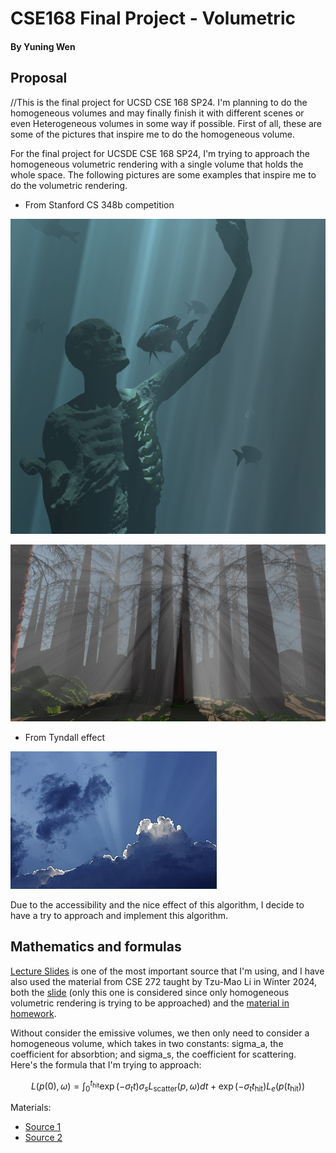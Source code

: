# CSE168 Final Project - Volumetric 

#### By Yuning Wen

## Proposal

//This is the final project for UCSD CSE 168 SP24. I'm planning to do the homogeneous volumes and may finally finish it with different scenes or even Heterogeneous volumes in some way if possible. First of all, these are some of the pictures that inspire me to do the homogeneous volume.

For the final project for UCSDE CSE 168 SP24, I'm trying to approach the homogeneous volumetric rendering with a single volume that holds the whole space. The following pictures are some examples that inspire me to do the volumetric rendering.

- From Stanford CS 348b competition

![Insp_1](Insp_1.png)

![Insp_2](Insp_2.png)

- From Tyndall effect

![Tyndall](Real_World_Tyndall_Effect_Insp_3.jpg)

Due to the accessibility and the nice effect of this algorithm, I decide to have a try to approach and implement this algorithm.

## Mathematics and formulas

[Lecture Slides](https://cseweb.ucsd.edu/~viscomp/classes/cse168/sp24/lectures/168-lecture15.pdf) is one of the most important source that I'm using, and I have also used the material from CSE 272 taught by Tzu-Mao Li in Winter 2024, both the [slide](https://cseweb.ucsd.edu/~tzli/cse272/wi2024/lectures/09_participating_media.pdf) (only this one is considered since only homogeneous volumetric rendering is trying to be approached) and the [material in homework](https://cseweb.ucsd.edu/~tzli/cse272/wi2024/homework2.pdf).

Without consider the emissive volumes, we then only need to consider a homogeneous volume, which takes in two constants: sigma_a, the coefficient for absorbtion; and sigma_s, the coefficient for scattering. Here's the formula that I'm trying to approach:

$$L(p(0), \omega) = \int_0^{t_{\text{hit}}} \exp(-\sigma_t t) \sigma_s L_{\text{scatter}}(p, \omega) d t + \exp(-\sigma_t t_{\text{hit}}) L_e(p(t_{\text{hit}}))$$

Materials:
- [Source 1](https://graphics.pixar.com/library/ProductionVolumeRendering/paper.pdf)
- [Source 2](https://en.wikipedia.org/wiki/Beer%E2%80%93Lambert_law)
